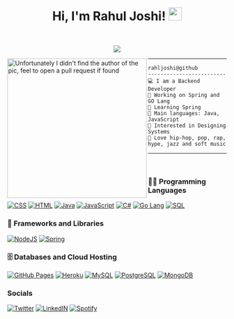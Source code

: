 <h1 align="center">
Hi, I'm Rahul Joshi!
  <img src="https://media.giphy.com/media/hvRJCLFzcasrR4ia7z/giphy.gif" width="30"></h1>
 
<br/>

<!-- Typing SVG by DenverCoder1 - https://github.com/DenverCoder1/readme-typing-svg -->
<p align="center">
  <a href="https://github.com/DenverCoder1/readme-typing-svg"><img src="https://readme-typing-svg.herokuapp.com?lines=Backend+Devloper;Always%20learning%20new%20things&center=true&width=380&height=45"></a>
</p>

<img align="left" src="https://user-images.githubusercontent.com/59885237/168457211-de8fdc36-7a1e-4be3-bfa9-4c940ef4f1ab.jpg" alt="Unfortunately I didn't find the author of the pic, feel to open a pull request if found" width="320" />
<hr>

```
rahljoshi@github
-------------------------
💻 I am a Backend Developer
🔭 Working on Spring and GO Lang
🌱 Learning Spring
🌟 Main languages: Java, JavaScript
🚩 Interested in Designing Systems
🎵 Love hip-hop, pop, rap, hype, jazz and soft music
```

<hr>
</br>



### 👨‍💻 Programming Languages

<p>
    <a href="#"><img alt="CSS" src="https://img.shields.io/badge/CSS%20-%231572B6.svg?logo=css3&logoColor=white"></a>
    <a href="#"><img alt="HTML" src="https://img.shields.io/badge/HTML%20-%23E34F26.svg?logo=html5&logoColor=white"></a>
    <a href="#"><img alt="Java" src="https://img.shields.io/badge/Java-%23007396.svg?logo=java&logoColor=white"></a>
    <a href="#"><img alt="JavaScript" src="https://img.shields.io/badge/JavaScript%20-%23F7DF1E.svg?logo=javascript&logoColor=black"></a>
    <a href="#"><img alt="C#" src="https://img.shields.io/badge/C%23-239120.svg?logoColor=white"></a>
    <a href="#"><img alt="Go Lang" src="https://img.shields.io/badge/Go-00ADD8.svg?logo=go&logoColor=white"></a>
    <a href="#"><img alt="SQL" src="https://img.shields.io/badge/SQL%20-%23025E8C.svg?logo=amazon-dynamodb&logoColor=white"></a>

### 🧰 Frameworks and Libraries

<p>
   <a href="#"><img alt="NodeJS" src="https://img.shields.io/badge/Node.js%20-%2343853D.svg?logo=node.js&logoColor=white"></a>
  <a href="#"><img alt="Spring" src="https://img.shields.io/badge/Spring-6DB33F.svg?logo=spring&logoColor=white"></a>

</p>

### 🗄️ Databases and Cloud Hosting

<p>
    <a href="#"><img alt="GitHub Pages" src="https://img.shields.io/badge/GitHub%20Pages-%23327FC7.svg?logo=github&logoColor=white"></a>
    <a href="#"><img alt="Heroku" src="https://img.shields.io/badge/Heroku%20-%23430098.svg?logo=heroku&logoColor=white"></a>
    <a href="#"><img alt="MySQL" src="https://img.shields.io/badge/MySQL-00000F.svg?logo=mysql&logoColor=white"></a>
    <a href="#"><img alt="PostgreSQL" src="https://img.shields.io/badge/PostgreSQL-316192.svg?logo=postgresql&logoColor=white"></a>
    <a href="#"><img alt="MongoDB" src="https://img.shields.io/badge/MongoDB-4EA94B.svg?logo=mongodb&logoColor=white"></a>
</p>

### Socials
<p>
  <a href="https://twitter.com/rahljoshi" target="_blank"><img alt="Twitter" src="https://img.shields.io/badge/Twitter-1DA1F2.svg?logo=twitter&logoColor=white"></a>
  <a href="https://www.linkedin.com/in/rahljoshi/" target="_blank"><img alt="LinkedIN" src="https://img.shields.io/badge/LinkedIn-0077B5.svg?&logo=linkedin&logoColor=white"></a>
  <a href="https://open.spotify.com/user/sgq5lbprukppgaj0ydn86lg95?si=5a6f512813e0490a"  target="_blank"><img alt="Spotify" src="https://img.shields.io/badge/Spotify-1ED760.svg?&logo=spotify&logoColor=white"></a>
 </p> 












